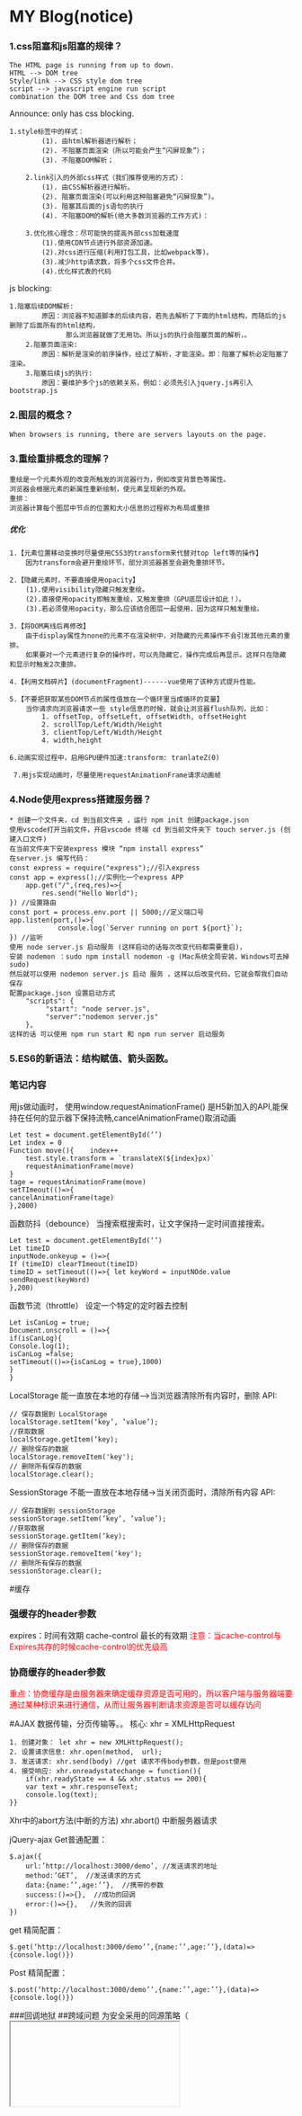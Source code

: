 # MY Blog(notice)
### 1.css阻塞和js阻塞的规律？
  	The HTML page is running from up to down. 
	HTML --> DOM tree
	Style/link --> CSS style dom tree
	script --> javascript engine run script
	combination the DOM tree and Css dom tree
Announce: only <link style=""> has css blocking.
        
	1.style标签中的样式：
            (1). 由html解析器进行解析；
            (2). 不阻塞页面渲染（所以可能会产生“闪屏现象”）；
            (3). 不阻塞DOM解析；

        2.link引入的外部css样式（我们推荐使用的方式）：
            (1). 由CSS解析器进行解析。
            (2). 阻塞页面渲染(可以利用这种阻塞避免“闪屏现象”)。
            (3). 阻塞其后面的js语句的执行
            (4). 不阻塞DOM的解析(绝大多数浏览器的工作方式)：

        3.优化核心理念：尽可能快的提高外部css加载速度
            (1).使用CDN节点进行外部资源加速。
            (2).对css进行压缩(利用打包工具，比如webpack等)。
            (3).减少http请求数，将多个css文件合并。
            (4).优化样式表的代码
js blocking:
	
	1.阻塞后续DOM解析:
            原因：浏览器不知道脚本的后续内容，若先去解析了下面的html结构，而随后的js删除了后面所有的html结构，
                  那么浏览器就做了无用功。所以js的执行会阻塞页面的解析，。
        2.阻塞页面渲染:
            原因：解析是渲染的前序操作，经过了解析，才能渲染。即：阻塞了解析必定阻塞了渲染。
        3.阻塞后续js的执行:
            原因：要维护多个js的依赖关系，例如：必须先引入jquery.js再引入bootstrap.js

### 2.图层的概念？
	When browsers is running, there are servers layouts on the page.
### 3.重绘重排概念的理解？
	重绘是一个元素外观的改变所触发的浏览器行为，例如改变背景色等属性。
	浏览器会根据元素的新属性重新绘制，使元素呈现新的外观。
	重排：
	浏览器计算每个图层中节点的位置和大小信息的过程称为布局或重排
##### 优化
	1.【元素位置移动变换时尽量使用CSS3的transform来代替对top left等的操作】
		因为transform会避开重绘环节，部分浏览器甚至会避免重排环节。

	2.【隐藏元素时，不要直接使用opacity】
	    (1).使用visibility隐藏只触发重绘。
	    (2).直接使用opacity即触发重绘，又触发重排（GPU底层设计如此！）。
	    (3).若必须使用opacity，那么应该结合图层一起使用，因为这样只触发重绘。

	3.【将DOM离线后再修改】
		由于display属性为none的元素不在渲染树中，对隐藏的元素操作不会引发其他元素的重排。
		如果要对一个元素进行复杂的操作时，可以先隐藏它，操作完成后再显示。这样只在隐藏和显示时触发2次重排。

	4.【利用文档碎片】(documentFragment)------vue使用了该种方式提升性能。

	5.【不要把获取某些DOM节点的属性值放在一个循环里当成循环的变量】
		当你请求向浏览器请求一些 style信息的时候，就会让浏览器flush队列，比如：
			1. offsetTop, offsetLeft, offsetWidth, offsetHeight
			2. scrollTop/Left/Width/Height
			3. clientTop/Left/Width/Height
			4. width,height

	6.动画实现过程中，启用GPU硬件加速:transform: tranlateZ(0)

   	 7.用js实现动画时，尽量使用requestAnimationFrame请求动画帧
### 4.Node使用express搭建服务器？
	* 创建一个文件夹，cd 到当前文件夹 ，运行 npm init 创建package.json
	使用vscode打开当前文件，开启vscode 终端 cd 到当前文件夹下 touch server.js (创建入口文件)
	在当前文件夹下安装express 模块 “npm install express”
	在server.js 编写代码：
	const express = require("express");//引入express
	const app = express();//实例化一个express APP
    	app.get("/",(req,res)=>{
        	res.send("Hello World");
	}) //设置路由
	const port = process.env.port || 5000;//定义端口号
	app.listen(port,()=>{
    			console.log(`Server running on port ${port}`);
	}) //监听
	使用 node server.js 启动服务 (这样启动的话每次改变代码都需要重启)，
	安装 nodemon ：sudo npm install nodemon -g (Mac系统全局安装，Windows可去掉sudo)
	然后就可以使用 nodemon server.js 启动 服务 ，这样以后改变代码，它就会帮我们自动保存
	配置package.json 设置启动方式
		"scripts": {
  			 "start": "node server.js",
   			 "server":"nodemon server.js"
 		},
	这样的话 可以使用 npm run start 和 npm run server 启动服务
### 5.ES6的新语法：结构赋值、箭头函数。
	
### 笔记内容
用js做动画时，
使用window.requestAnimationFrame()   是H5新加入的API,能保持在任何的显示器下保持流畅,cancelAnimationFrame()取消动画

	Let test = document.getElementById(‘’)	
	Let index = 0	
	Function move(){ 	index++
		test.style.transform = `translateX(${index}px)`
		requestAnimationFrame(move)
	}	
	tage = requestAnimationFrame(move)	
	setTImeout(()=>{
	cancelAnimationFrame(tage)
	},2000)

函数防抖（debounce）
当搜索框搜索时，让文字保持一定时间直接搜索。

	Let test = document.getElementById(‘’)	
	Let timeID 
	inputNode.onkeyup = ()=>{
	If (timeID) clearTImeout(timeID)
	timeID = setTimeout(()=>{ let keyWord = inputNOde.value
	sendRequest(keyWord)
	},200)

函数节流（throttle）
设定一个特定的定时器去控制

	Let isCanLog = true;
	Document.onscroll = ()=>{
	if(isCanLog){
	Console.log(1);
	isCanLog =false;
	setTimeout(()=>{isCanLog = true},1000)
	}
	}

LocalStorage
能一直放在本地的存储—>当浏览器清除所有内容时，删除
API:

	// 保存数据到 LocalStorage
	localStorage.setItem(‘key’, ’value’);
	//获取数据
	localStorage.getItem(‘key);
	// 删除保存的数据
	localStorage.removeItem('key');
	// 删除所有保存的数据
	localStorage.clear();

SessionStorage
不能一直放在本地存储->当关闭页面时，清除所有内容
API:

	// 保存数据到 sessionStorage
	sessionStorage.setItem(‘key’, ’value’);
	//获取数据
	sessionStorage.getItem(‘key);
	// 删除保存的数据
	sessionStorage.removeItem('key');
	// 删除所有保存的数据
	sessionStorage.clear();
#缓存
### 强缓存的header参数
expires：时间有效期
cache-control 最长的有效期
 <font color=red>注意：当cache-control与Expires共存的时候cache-control的优先级高</font>
### 协商缓存的header参数
  <font color=red> 重点：协商缓存是由服务器来确定缓存资源是否可用的，所以客户端与服务器端要通过某种标识来进行通信，从而让服务器判断请求资源是否可以缓存访问</font>

#AJAX
数据传输，分页传输等。。
核心: xhr = XMLHttpRequest

	1. 创建对象： let xhr = new XMLHttpRequest();
	2. 设置请求信息: xhr.open(method,  url); 
	3. 发送请求: xhr.send(body) //get 请求不传body参数，但是post使用
	4. 接受响应: xhr.onreadystatechange = function(){
		if(xhr.readyState == 4 && xhr.status == 200){
		var text = xhr.responseText;
		console.log(text);
	}}
Xhr中的abort方法(中断的方法) xhr.abort() 中断服务器请求

jQuery-ajax
Get普通配置：

	$.ajax({
		url:’http://localhost:3000/demo’, //发送请求的地址
		method:’GET’,  //发送请求的方式
		data:{name:’’,age:’’},  //携带的参数
		success:()=>{},  //成功的回调
		error:()=>{},   //失败的回调
	})
get 精简配置：

	$.get(‘http://localhost:3000/demo’’,{name:’’,age:’’},(data)=>{console.log()})

Post 精简配置：

	$.post(‘http://localhost:3000/demo’’,{name:’’,age:’’},(data)=>{console.log()})

###回调地狱
##跨域问题
为安全采用的同源策略（<iframe>访问其他网站，可能是钓鱼网站）
非同源：
	Cookie 不能读取
	DOM无法获取
	Ajax	请求不能获取data
##JSONP解决发送请求跨域问题（只有get请求）
前端code：
	
		<body>
		  <button id="btn">按钮</button>
		  <script type="text/javascript">
		    var btn = document.getElementById('btn');
		    btn.onclick = function () {
		      //1. 创建一个script标签
		      var script = document.createElement('script');
		      //2. 设置回调函数
		      window.getData = function (data) {
		        console.log(data);//拿到数据
		      }
		      //3. 设置script标签src属性，填写跨域请求的地址
		      script.src = 'http://localhost:3000/jsonp?callback=getData';
		      //4. 将script标签添加到body中生效
		      document.body.appendChild(script);
		      //5.不影响整体DOM结构，删除script标签
		      document.body.removeChild(script);
		    }
		  </script>
		</body>
后端code：

	app.get('/jsonp', (req, res) => {
	  //解构赋值获取请求参数
	  const {callback} = req.query
	  //去数据库查找对应数据
	  const data = [{name: 'tom', age: 18}, {name: 'jerry', age: 20}];
	  res.send(callback + '(' + JSON.stringify(data) + ')');
	})

### Cros解决跨域问题：
前端直接配置xhr接口，然后只需要在后台配置：
	
	res.set(‘Access-Control-Allow-Origin’,’http://localhost:3001’);
但是需要后端配合 ‘Access-Control-Allow-Origin’ 背熟！！！
